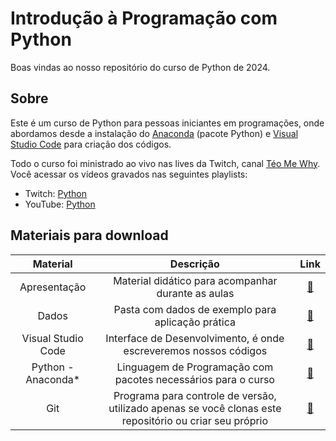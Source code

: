 # Introdução à Programação com Python

Boas vindas ao nosso repositório do curso de Python de 2024.

## Sobre

Este é um curso de Python para pessoas iniciantes em programações, onde abordamos desde a instalação do [Anaconda](https://www.anaconda.com/download) (pacote Python) e [Visual Studio Code](https://code.visualstudio.com/download) para criação dos códigos.

Todo o curso foi ministrado ao vivo nas lives da Twitch, canal [Téo Me Why](twitch.tv/teomewhy). Você acessar os vídeos gravados nas seguintes playlists:

- Twitch: [Python](https://www.twitch.tv/collections/ifV7zaeStxdLGg)
- YouTube: [Python](https://www.youtube.com/playlist?list=PLvlkVRRKOYFRXdquucikNbwYeFzzzYIGb)

## Materiais para download

|Material|Descrição|Link|
|:-:|:-:|:-:|
|Apresentação|Material didático para acompanhar durante as aulas|[:link:](https://docs.google.com/presentation/d/16i4cYCWV7nGGnbw3WVXMFBUenp6A8mqq/edit?usp=sharing&ouid=110890177118975546788&rtpof=true&sd=true)|
|Dados|Pasta com dados de exemplo para aplicação prática|[:link:](https://drive.google.com/drive/folders/1N3U_U_8QqbkN4FMMLYg-_iRSEDDYWMGI?usp=sharing)|
|Visual Studio Code|Interface de Desenvolvimento, é onde escreveremos nossos códigos|[:link:](https://code.visualstudio.com/)|
|Python - Anaconda*|Linguagem de Programação com pacotes necessários para o curso|[:link:](https://code.visualstudio.com/)|
|Git|Programa para controle de versão, utilizado apenas se você clonas este repositório ou criar seu próprio|[:link:](https://git-scm.com/download/win)|
